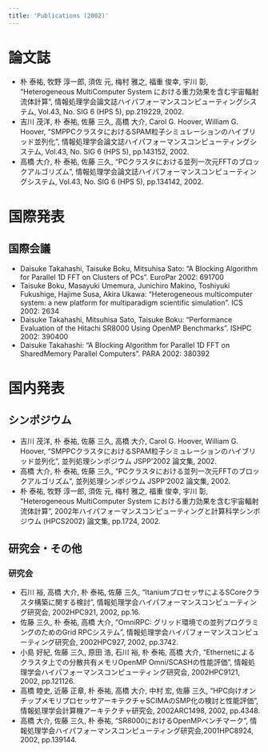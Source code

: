 ```yaml
---
title: 'Publications (2002)'
---
```


# 論文誌

- 朴 泰祐, 牧野 淳一郎, 須佐 元, 梅村 雅之, 福重 俊幸, 宇川 彰, “Heterogeneous MultiComputer System における重力効果を含む宇宙輻射流体計算”, 情報処理学会論文誌ハイパフォーマンスコンピューティングシステム, Vol.43, No. SIG 6 (HPS 5), pp.219229, 2002.
- 吉川 茂洋, 朴 泰祐, 佐藤 三久, 高橋 大介, Carol G. Hoover, William G. Hoover, “SMPPCクラスタにおけるSPAM粒子シミュレーションのハイブリッド並列化”, 情報処理学会論文誌ハイパフォーマンスコンピューティングシステム, Vol.43, No. SIG 6 (HPS 5), pp.143152, 2002.
- 高橋 大介, 朴 泰祐, 佐藤 三久, “PCクラスタにおける並列一次元FFTのブロックアルゴリズム”, 情報処理学会論文誌ハイパフォーマンスコンピューティングシステム, Vol.43, No. SIG 6 (HPS 5), pp.134142, 2002.

# 国際発表
## 国際会議

- Daisuke Takahashi, Taisuke Boku, Mitsuhisa Sato: “A Blocking Algorithm for Parallel 1D FFT on Clusters of PCs”. EuroPar 2002: 691700
- Taisuke Boku, Masayuki Umemura, Junichiro Makino, Toshiyuki Fukushige, Hajime Susa, Akira Ukawa: “Heterogeneous multicomputer system: a new platform for multiparadigm scientific simulation”. ICS 2002: 2634
- Daisuke Takahashi, Mitsuhisa Sato, Taisuke Boku: “Performance Evaluation of the Hitachi SR8000 Using OpenMP Benchmarks”. ISHPC 2002: 390400
- Daisuke Takahashi: “A Blocking Algorithm for Parallel 1D FFT on SharedMemory Parallel Computers”. PARA 2002: 380392


# 国内発表
## シンポジウム
- 吉川 茂洋, 朴 泰祐, 佐藤 三久, 高橋 大介, Carol G. Hoover, William G. Hoover, “SMPPCクラスタにおけるSPAM粒子シミュレーションのハイブリッド並列化”, 並列処理シンポジウム JSPP’2002 論文集, 2002.
- 高橋 大介, 朴 泰祐, 佐藤 三久, “PCクラスタにおける並列一次元FFTのブロックアルゴリズム”, 並列処理シンポジウム JSPP’2002 論文集, 2002.
- 朴 泰祐, 牧野 淳一郎, 須佐 元, 梅村 雅之, 福重 俊幸, 宇川 彰, “Heterogeneous MultiComputer System における重力効果を含む宇宙輻射流体計算”, 2002年ハイパフォーマンスコンピューティングと計算科学シンポジウム (HPCS2002) 論文集, pp.1724, 2002.


## 研究会・その他
### 研究会
- 石川 裕, 高橋 大介, 朴 泰祐, 佐藤 三久, “ItaniumプロセッサによるSCoreクラスタ構築に関する検討”, 情報処理学会ハイパフォーマンスコンピューティング研究会, 2002HPC921, 2002, pp.16.
- 佐藤 三久, 朴 泰祐, 高橋 大介, “OmniRPC: グリッド環境での並列プログラミングのためのGrid RPCシステム”, 情報処理学会ハイパフォーマンスコンピューティング研究会, 2002HPC927, 2002, pp.3742.
- 小島 好紀, 佐藤 三久, 原田 浩, 石川 裕, 朴 泰祐, 高橋 大介, “Ethernetによるクラスタ上での分散共有メモリOpenMP Omni/SCASHの性能評価”, 情報処理学会ハイパフォーマンスコンピューティング研究会, 2002HPC9121, 2002, pp.121126.
- 高橋 睦史, 近藤 正章, 朴 泰祐, 高橋 大介, 中村 宏, 佐藤 三久, “HPC向けオンチップメモリプロセッサアーキテクチャSCIMAのSMP化の検討と性能評価”, 情報処理学会計算機アーキテクチャ研究会, 2002ARC1498, 2002, pp.4348.
- 高橋 大介, 佐藤 三久, 朴 泰祐, “SR8000におけるOpenMPベンチマーク”, 情報処理学会ハイパフォーマンスコンピューティング研究会,2001HPC8924, 2002, pp.139144.
